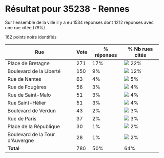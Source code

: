 # Résultat pour 35238 - Rennes

Sur l'ensemble de la ville il y a eu 1534 réponses dont 1212 réponses avec une rue citée (79%)

162 points noirs identifiés

| Rue | Vote | % réponses | % Nb rues cités|
|-----|------|------------|----------------|
| Place de Bretagne | 271 | 17% | <img src="../../img/bar_22.gif" />&nbsp;22%|
| Boulevard de la Liberté | 150 | 9% | <img src="../../img/bar_12.gif" />&nbsp;12%|
| Rue de Nantes | 63 | 4% | <img src="../../img/bar_5.gif" />&nbsp;5%|
| Rue de Fougères | 56 | 3% | <img src="../../img/bar_4.gif" />&nbsp;4%|
| Rue de Saint-Malo | 51 | 3% | <img src="../../img/bar_4.gif" />&nbsp;4%|
| Rue Saint-Hélier | 51 | 3% | <img src="../../img/bar_4.gif" />&nbsp;4%|
| Boulevard de Verdun | 43 | 2% | <img src="../../img/bar_3.gif" />&nbsp;3%|
| Rue de Paris | 37 | 2% | <img src="../../img/bar_3.gif" />&nbsp;3%|
| Place de la République | 30 | 1% | <img src="../../img/bar_2.gif" />&nbsp;2%|
| Boulevard de la Tour d'Auvergne | 28 | 1% | <img src="../../img/bar_2.gif" />&nbsp;2%|
| **Total** | 780 | 50% | 64%|
